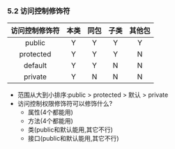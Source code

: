### 5.2 访问控制修饰符


访问控制修饰符 |本类|同包|子类|其他包
  :-:   |:-:|:-: |:-: |:-:
public      |Y     |Y     |Y     |Y
protected   |Y     |Y     |Y     |N
default     |Y     |Y     |N     |N
private     |Y     |N     |N      |N

* 范围从大到小排序:public > protected > 默认 > private
* 访问控制权限修饰符可以修饰什么?
    - 属性(4个都能用)
    - 方法(4个都能用)
    - 类(public和默认能用,其它不行)
    - 接口(public和默认能用,其它不行)